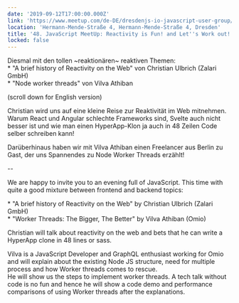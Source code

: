 ```yaml
---
date: '2019-09-12T17:00:00.000Z'
link: 'https://www.meetup.com/de-DE/dresdenjs-io-javascript-user-group/events/wwdfrqyzmbqb/'
location: 'Hermann-Mende-Straße 4, Hermann-Mende-Straße 4, Dresden'
title: '48. JavaScript MeetUp: Reactivity is Fun! and Let''s Work out!'
locked: false
---
```

Diesmal mit den tollen \~reaktionären\~ reaktiven Themen:  
\* "A brief history of Reactivity on the Web" von Christian Ulbrich (Zalari GmbH)  
\* "Node worker threads" von Vilva Athiban

(scroll down for English version)

Christian wird uns auf eine kleine Reise zur Reaktivität im Web mitnehmen. Warum React und Angular schlechte Frameworks sind, Svelte auch nicht besser ist und wie man einen HyperApp-Klon ja auch in 48 Zeilen Code selber schreiben kann!

Darüberhinaus haben wir mit Vilva Athiban einen Freelancer aus Berlin zu Gast, der uns Spannendes zu Node Worker Threads erzählt!

\--

We are happy to invite you to an evening full of JavaScript. This time with quite a good mixture between frontend and backend topics:

\* "A brief history of Reactivity on the Web" by Christian Ulbrich (Zalari GmbH)  
\* "Worker Threads: The Bigger, The Better" by Vilva Athiban (Omio)

Christian will talk about reactivity on the web and bets that he can write a HyperApp clone in 48 lines or sass.

Vilva is a JavaScript Developer and GraphQL enthusiast working for Omio and will explain about the existing Node JS structure, need for multiple process and how Worker threads comes to rescue.  
He will show us the steps to implement worker threads. A tech talk without code is no fun and hence he will show a code demo and performance comparisons of using Worker threads after the explanations.
